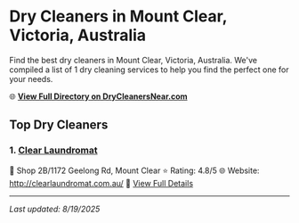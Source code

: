 # Dry Cleaners in Mount Clear, Victoria, Australia

Find the best dry cleaners in Mount Clear, Victoria, Australia. We've compiled a list of 1 dry cleaning services to help you find the perfect one for your needs.

🌐 **[View Full Directory on DryCleanersNear.com](https://drycleanersnear.com/city/Australia/Victoria/Mount%20Clear)**

## Top Dry Cleaners

### 1. [Clear Laundromat](https://drycleanersnear.com/dryCleaner/689e94ade14d6a68167176c0/clear-laundromat)
📍 Shop 2B/1172 Geelong Rd, Mount Clear
⭐ Rating: 4.8/5
🌐 Website: http://clearlaundromat.com.au/
🔗 [View Full Details](https://drycleanersnear.com/dryCleaner/689e94ade14d6a68167176c0/clear-laundromat)


---

*Last updated: 8/19/2025*
